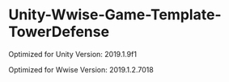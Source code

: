 # Unity-Wwise-Game-Template-TowerDefense

Optimized for Unity Version: 
2019.1.9f1

Optimized for Wwise Version: 
2019.1.2.7018
